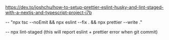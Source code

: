 https://dev.to/joshchu/how-to-setup-prettier-eslint-husky-and-lint-staged-with-a-nextjs-and-typescript-project-i7b

-- "npx tsc --noEmit && npx eslint --fix . && npx prettier --write ."

-- npx lint-staged (this will report eslint + prettier error when git commit)

